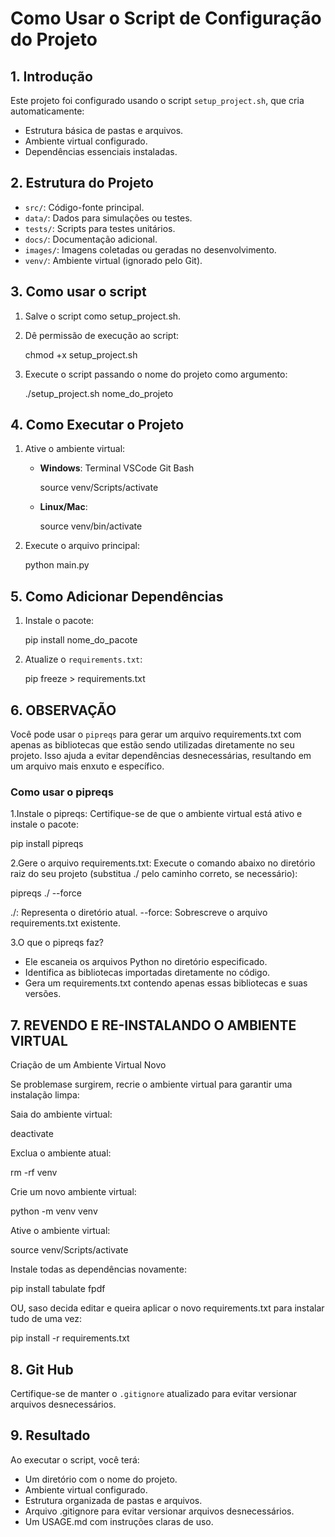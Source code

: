 # Como Usar o Script de Configuração do Projeto

## 1. Introdução

Este projeto foi configurado usando o script `setup_project.sh`, que cria automaticamente:

- Estrutura básica de pastas e arquivos.
- Ambiente virtual configurado.
- Dependências essenciais instaladas.

## 2. Estrutura do Projeto

- `src/`: Código-fonte principal.
- `data/`: Dados para simulações ou testes.
- `tests/`: Scripts para testes unitários.
- `docs/`: Documentação adicional.
- `images/`: Imagens coletadas ou geradas no desenvolvimento.
- `venv/`: Ambiente virtual (ignorado pelo Git).

## 3. Como usar o script

1. Salve o script como setup_project.sh.
2. Dê permissão de execução ao script:

      chmod +x setup_project.sh

3. Execute o script passando o nome do projeto como argumento:

      ./setup_project.sh nome_do_projeto

## 4. Como Executar o Projeto

1. Ative o ambiente virtual:
   - **Windows**: Terminal VSCode Git Bash

     source venv/Scripts/activate

   - **Linux/Mac**:

     source venv/bin/activate

2. Execute o arquivo principal:

   python main.py

## 5. Como Adicionar Dependências

1. Instale o pacote:

   pip install nome_do_pacote

2. Atualize o `requirements.txt`:

   pip freeze > requirements.txt

## 6. OBSERVAÇÃO

Você pode usar o `pipreqs` para gerar um arquivo requirements.txt com apenas as bibliotecas
que estão sendo utilizadas diretamente no seu projeto. Isso ajuda a evitar dependências desnecessárias,
resultando em um arquivo mais enxuto e específico.

### Como usar o pipreqs

1.Instale o pipreqs: Certifique-se de que o ambiente virtual está ativo e instale o pacote:

pip install pipreqs

2.Gere o arquivo requirements.txt: Execute o comando abaixo no diretório raiz do seu projeto (substitua ./ pelo caminho correto, se necessário):

pipreqs ./ --force

./: Representa o diretório atual.
--force: Sobrescreve o arquivo requirements.txt existente.

3.O que o pipreqs faz?

- Ele escaneia os arquivos Python no diretório especificado.
- Identifica as bibliotecas importadas diretamente no código.
- Gera um requirements.txt contendo apenas essas bibliotecas e suas versões.

## 7. REVENDO E RE-INSTALANDO O AMBIENTE VIRTUAL

Criação de um Ambiente Virtual Novo

Se problemase surgirem, recrie o ambiente virtual para garantir uma instalação limpa:

Saia do ambiente virtual:

   deactivate

Exclua o ambiente atual:

   rm -rf venv

Crie um novo ambiente virtual:

   python -m venv venv

Ative o ambiente virtual:

   source venv/Scripts/activate

Instale todas as dependências novamente:

   pip install tabulate fpdf

OU, saso decida editar e queira aplicar o novo requirements.txt para instalar tudo de uma vez:

   pip install -r requirements.txt

## 8. Git Hub

Certifique-se de manter o `.gitignore` atualizado para evitar versionar arquivos desnecessários.

## 9. Resultado

Ao executar o script, você terá:

- Um diretório com o nome do projeto.
- Ambiente virtual configurado.
- Estrutura organizada de pastas e arquivos.
- Arquivo .gitignore para evitar versionar arquivos desnecessários.
- Um USAGE.md com instruções claras de uso.

